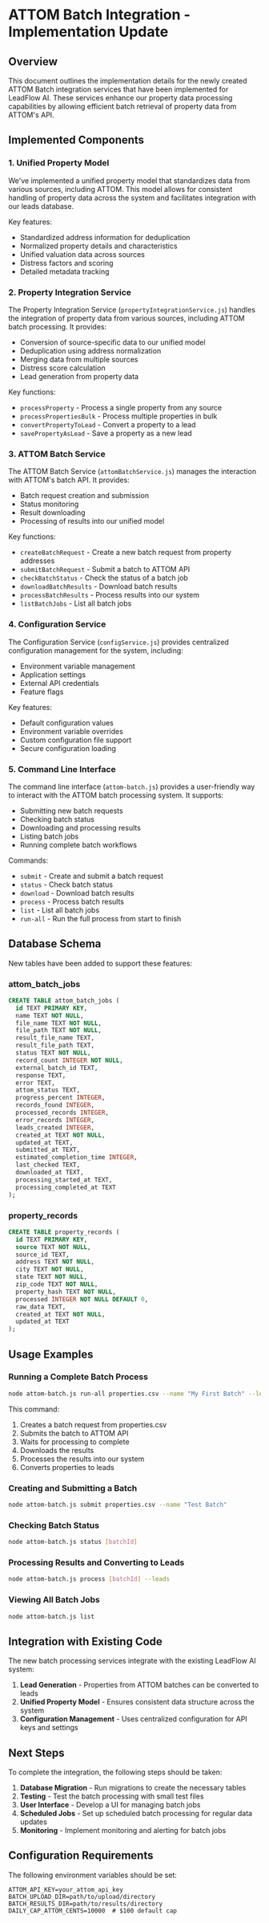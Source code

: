 # ATTOM Batch Integration - Implementation Update

## Overview

This document outlines the implementation details for the newly created ATTOM Batch integration services that have been implemented for LeadFlow AI. These services enhance our property data processing capabilities by allowing efficient batch retrieval of property data from ATTOM's API.

## Implemented Components

### 1. Unified Property Model

We've implemented a unified property model that standardizes data from various sources, including ATTOM. This model allows for consistent handling of property data across the system and facilitates integration with our leads database.

Key features:
- Standardized address information for deduplication
- Normalized property details and characteristics
- Unified valuation data across sources
- Distress factors and scoring
- Detailed metadata tracking

### 2. Property Integration Service

The Property Integration Service (`propertyIntegrationService.js`) handles the integration of property data from various sources, including ATTOM batch processing. It provides:

- Conversion of source-specific data to our unified model
- Deduplication using address normalization
- Merging data from multiple sources
- Distress score calculation
- Lead generation from property data

Key functions:
- `processProperty` - Process a single property from any source
- `processPropertiesBulk` - Process multiple properties in bulk
- `convertPropertyToLead` - Convert a property to a lead
- `savePropertyAsLead` - Save a property as a new lead

### 3. ATTOM Batch Service

The ATTOM Batch Service (`attomBatchService.js`) manages the interaction with ATTOM's batch API. It provides:

- Batch request creation and submission
- Status monitoring
- Result downloading
- Processing of results into our unified model

Key functions:
- `createBatchRequest` - Create a new batch request from property addresses
- `submitBatchRequest` - Submit a batch to ATTOM API
- `checkBatchStatus` - Check the status of a batch job
- `downloadBatchResults` - Download batch results
- `processBatchResults` - Process results into our system
- `listBatchJobs` - List all batch jobs

### 4. Configuration Service

The Configuration Service (`configService.js`) provides centralized configuration management for the system, including:

- Environment variable management
- Application settings
- External API credentials
- Feature flags

Key features:
- Default configuration values
- Environment variable overrides
- Custom configuration file support
- Secure configuration loading

### 5. Command Line Interface

The command line interface (`attom-batch.js`) provides a user-friendly way to interact with the ATTOM batch processing system. It supports:

- Submitting new batch requests
- Checking batch status
- Downloading and processing results
- Listing batch jobs
- Running complete batch workflows

Commands:
- `submit` - Create and submit a batch request
- `status` - Check batch status
- `download` - Download batch results
- `process` - Process batch results
- `list` - List all batch jobs
- `run-all` - Run the full process from start to finish

## Database Schema

New tables have been added to support these features:

### attom_batch_jobs

```sql
CREATE TABLE attom_batch_jobs (
  id TEXT PRIMARY KEY,
  name TEXT NOT NULL,
  file_name TEXT NOT NULL,
  file_path TEXT NOT NULL,
  result_file_name TEXT,
  result_file_path TEXT,
  status TEXT NOT NULL,
  record_count INTEGER NOT NULL,
  external_batch_id TEXT,
  response TEXT,
  error TEXT,
  attom_status TEXT,
  progress_percent INTEGER,
  records_found INTEGER,
  processed_records INTEGER,
  error_records INTEGER,
  leads_created INTEGER,
  created_at TEXT NOT NULL,
  updated_at TEXT,
  submitted_at TEXT,
  estimated_completion_time INTEGER,
  last_checked TEXT,
  downloaded_at TEXT,
  processing_started_at TEXT,
  processing_completed_at TEXT
);
```

### property_records

```sql
CREATE TABLE property_records (
  id TEXT PRIMARY KEY,
  source TEXT NOT NULL,
  source_id TEXT,
  address TEXT NOT NULL,
  city TEXT NOT NULL,
  state TEXT NOT NULL,
  zip_code TEXT NOT NULL,
  property_hash TEXT NOT NULL,
  processed INTEGER NOT NULL DEFAULT 0,
  raw_data TEXT,
  created_at TEXT NOT NULL,
  updated_at TEXT
);
```

## Usage Examples

### Running a Complete Batch Process

```bash
node attom-batch.js run-all properties.csv --name "My First Batch" --leads
```

This command:
1. Creates a batch request from properties.csv
2. Submits the batch to ATTOM API
3. Waits for processing to complete
4. Downloads the results
5. Processes the results into our system
6. Converts properties to leads

### Creating and Submitting a Batch

```bash
node attom-batch.js submit properties.csv --name "Test Batch"
```

### Checking Batch Status

```bash
node attom-batch.js status [batchId]
```

### Processing Results and Converting to Leads

```bash
node attom-batch.js process [batchId] --leads
```

### Viewing All Batch Jobs

```bash
node attom-batch.js list
```

## Integration with Existing Code

The new batch processing services integrate with the existing LeadFlow AI system:

1. **Lead Generation** - Properties from ATTOM batches can be converted to leads
2. **Unified Property Model** - Ensures consistent data structure across the system
3. **Configuration Management** - Uses centralized configuration for API keys and settings

## Next Steps

To complete the integration, the following steps should be taken:

1. **Database Migration** - Run migrations to create the necessary tables
2. **Testing** - Test the batch processing with small test files
3. **User Interface** - Develop a UI for managing batch jobs
4. **Scheduled Jobs** - Set up scheduled batch processing for regular data updates
5. **Monitoring** - Implement monitoring and alerting for batch jobs

## Configuration Requirements

The following environment variables should be set:

```
ATTOM_API_KEY=your_attom_api_key
BATCH_UPLOAD_DIR=path/to/upload/directory
BATCH_RESULTS_DIR=path/to/results/directory
DAILY_CAP_ATTOM_CENTS=10000  # $100 default cap
```

